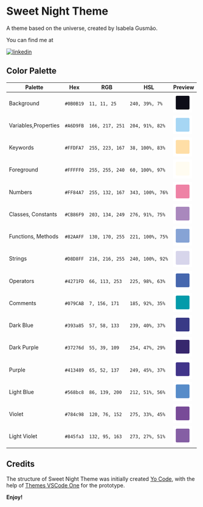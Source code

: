 # Sweet Night Theme

A theme based on the universe, created by Isabela Gusmão.

You can find me at 

[![linkedin](https://img.shields.io/badge/linkedin-0A66C2?style=for-the-badge&logo=linkedin&logoColor=white)](https://www.linkedin.com/in/isabela-gusmão-rocha-288526216)



## Color Palette 

| Palette                | Hex       | RGB             | HSL               | Preview                                                    |
| --------------         | --------- | -------------   | --------------    | -----------------------------------------------------      |
| Background             | `#0B0B19` | `11, 11, 25`    | `240, 39%, 7%`  | ![Background Color](./palette/Background.png)                |
| Variables,Properties   | `#A6D9FB` | `166, 217, 251` | `204, 91%, 82%` | ![Variables Color](./palette/Variables-Properties.png)       |
| Keywords               | `#FFDFA7` | `255, 223, 167` | `38, 100%, 83%` | ![Keywords Color](./palette/Keywords.png)                    |
| Foreground             | `#FFFFF0` | `255, 255, 240` | `60, 100%, 97%` | ![Foreground Color](./palette/foreground.png)                |
| Numbers                | `#FF84A7` | `255, 132, 167` | `343, 100%, 76%`| ![Numbers Color](./palette/Numbers.png)                      |
| Classes, Constants     | `#CB86F9` | `203, 134, 249` | `276, 91%, 75%` | ![Classes Color](./palette/Classes-Constants.png)            |
| Functions, Methods     | `#82AAFF` | `130, 170, 255` | `221, 100%, 75%`| ![Functions Color](./palette/Functions-Methods.png)          |
| Strings                | `#D8D8FF` | `216, 216, 255` | `240, 100%, 92%`| ![Strings Color](./palette/Strings.png)                      |
| Operators              | `#4271FD` | `66, 113, 253`  | `225, 98%, 63%` | ![Operators Color](./palette/Operations.png)                 |
| Comments               | `#079CAB` | `7, 156, 171`   | `185, 92%, 35%` | ![Comments Color](./palette/Comments.png)                    |
| Dark Blue              | `#393a85` | `57, 58, 133`   | `239, 40%, 37%` | ![Dark Blue Color](./palette/Dark%20Blue.png)                |
| Dark Purple            | `#37276d` | `55, 39, 109`   | `254, 47%, 29%` | ![Dark Purple Color](./palette/Dark%20Purple.png)            |
| Purple                 | `#413489` | `65, 52, 137`   | `249, 45%, 37%` | ![Purple Color](./palette/Purple.png)                        | 
| Light Blue             | `#568bc8` | `86, 139, 200`  | `212, 51%, 56%` | ![Light Blue Color](./palette/Light%20Blue.png)              |
| Violet                 | `#784c98` | `120, 76, 152`  | `275, 33%, 45%` | ![Violet Color](./palette/Violet.png)                        |
| Light Violet           | `#845fa3` | `132, 95, 163`  | `273, 27%, 51%` | ![Light Violet Color](./palette/Light%20Violet.png)          |



## Credits

The structure of Sweet Night Theme was initially created [Yo Code](https://vscode-docs.readthedocs.io/en/stable/tools/yocode/), with the help of [Themes VSCode One](https://themes.vscode.one) for the prototype.



**Enjoy!**